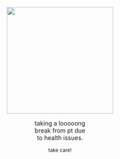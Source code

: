 <div align="center">
<img width="250" src="https://files.catbox.moe/u82tna.png">
<p>taking a looooong 
<br>break from pt due 
<br>to health issues.</p>

<p><sup>take care!</sup></p>
</div>


